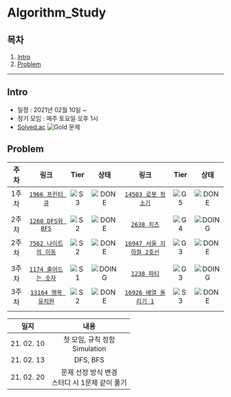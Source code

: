 # Algorithm_Study

## 목차
1. [Intro](#Intro)
2. [Problem](#Problem)

---

## Intro

* 일정 : 2021년 02월 10일 ~ 
* 정기 모임 : 매주 토요일 오후 1시
* [Solved.ac](https://solved.ac/problems/level)  ![Gold] 문제


## Problem

|  주차  | 링크                  | Tier | 상태 | 링크                  | Tier | 상태 
|  :--:  | :--------------------: | :----:| :----:| :--------------------: | :----:| :----:|
|  1주차  | [`1966 프린터 큐`](https://www.acmicpc.net/problem/1966) | ![S3] | ![DONE] | [`14503 로봇 청소기`](https://www.acmicpc.net/problem/14503) | ![G5] | ![DONE] |
|   |
|  2주차  | [`1260 DFS와 BFS`](https://www.acmicpc.net/problem/1260) | ![S2] | ![DONE] | [`2638 치즈`](https://www.acmicpc.net/problem/2638) | ![G4] | ![DOING] |
|  2주차  | [`7562 나이트의 이동`](https://www.acmicpc.net/problem/7562) | ![S2] | ![DONE] | [`16947 서울 지하철 2호선`](https://www.acmicpc.net/problem/16947) | ![G3] | ![DONE] |
|   |
|  3주차  | [`1174 줄어드는 숫자`](https://www.acmicpc.net/problem/1174) | ![S1] | ![DOING] | [`1238 파티`](https://www.acmicpc.net/problem/1238) | ![G3] | ![DOING] |
|  3주차  | [`13164 행복 유치원`](https://www.acmicpc.net/problem/13164) | ![S2] | ![DONE] | [`16926 배열 돌리기 1`](https://www.acmicpc.net/problem/16926) | ![S3] | ![DONE] |
|   |


|  일지  |  내용  |
|  :--:  | :----------: |
|  21. 02. 10  | 첫 모임, 규칙 정함 <br> Simulation |
|  21. 02. 13  | DFS, BFS |
|  21. 02. 20  | 문제 선정 방식 변경 <br> 스터디 시 1문제 같이 풀기 |


[DOING]: https://img.shields.io/badge/-DOING-red
[DONE]: https://img.shields.io/badge/-DONE-brightgreen
[Gold]: https://img.shields.io/badge/Silver-Gold-yellow
[S5]: https://static.solved.ac/tier_small/6.svg
[S4]: https://static.solved.ac/tier_small/7.svg
[S3]: https://static.solved.ac/tier_small/8.svg
[S2]: https://static.solved.ac/tier_small/9.svg
[S1]: https://static.solved.ac/tier_small/10.svg
[G5]: https://static.solved.ac/tier_small/11.svg
[G4]: https://static.solved.ac/tier_small/12.svg
[G3]: https://static.solved.ac/tier_small/13.svg
